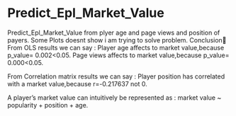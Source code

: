 # Predict_Epl_Market_Value
Predict_Epl_Market_Value from plyer age and page views and position of payers.
Some Plots doesnt show i am trying to solve problem.
Conclusion
From OLS results we can say :
Player age affects to market value,because p_value= 0.002<0.05.
Page views affects to market value,because p_value= 0.000<0.05.

From Correlation matrix results we can say :
Player position has  correlated with a market value,because r=-0.217637 not 0.

A player’s market value can intuitively be represented 
       as : market value ~ popularity + position + age.

